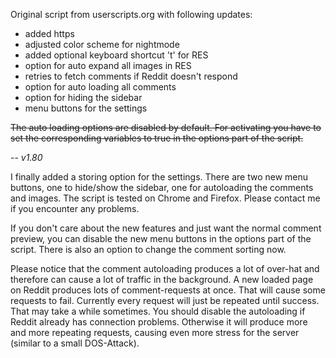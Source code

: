 

Original script from userscripts.org with following updates:
 - added https
 - adjusted color scheme for nightmode
 - added optional keyboard shortcut 't' for RES
 - option for auto expand all images in RES
 - retries to fetch comments if Reddit doesn't respond
 - option for auto loading all comments
 - option for hiding the sidebar
 - menu buttons for the settings

<s>The auto loading options are disabled by default. For activating you have to set the corresponding variables to true in the options part of the script.</s>


--
*v1.80*

I finally added a storing option for the settings.
There are two new menu buttons, one to hide/show the sidebar, one for autoloading the comments and images. The script is tested on Chrome and Firefox. Please contact me if you encounter any problems.

If you don't care about the new features and just want the normal comment preview, you can disable the new menu buttons in the options part of the script. There is also an option to change the comment sorting now.

Please notice that the comment autoloading produces a lot of over-hat and therefore can cause a lot of traffic in the background. A new loaded page on Reddit produces lots of comment-requests at once. That will cause some requests to fail. Currently every request will just be repeated until success. That may take a while sometimes.
You should disable the autoloading if Reddit already has connection problems. Otherwise it will produce more and more repeating requests, causing even more stress for the server (similar to a small DOS-Attack).